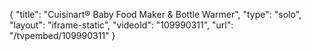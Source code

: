 {
    "title": "Cuisinart&reg; Baby Food Maker &amp; Bottle Warmer",
    "type": "solo",
    "layout": "iframe-static",
    "videoId": "109990311",
    "url": "\/tvpembed\/109990311"
}